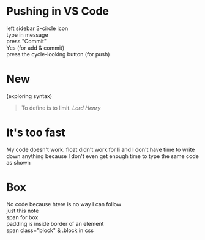 # Pushing in VS Code
left sidebar 3-circle icon\
type in message\
press "Commit"\
Yes (for add & commit)\
press the cycle-looking button (for push)

# New
(exploring syntax)
> To define is to limit. <cite>Lord Henry</cite>

# It's too fast
My code doesn't work. float didn't work for li and I don't have time to write down anything because I don't even get enough time to type the same code as shown

# Box
No code because htere is no way I can follow\
just this note\
span for box\
padding is inside border of an element\
span class="block" & .block in css
